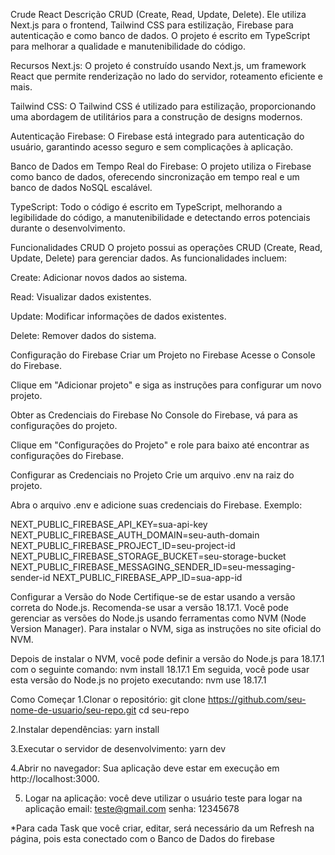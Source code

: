 Crude React
Descrição
 CRUD (Create, Read, Update, Delete). Ele utiliza Next.js para o frontend, Tailwind CSS para estilização, Firebase para autenticação e como banco de dados. O projeto é escrito em TypeScript para melhorar a qualidade e manutenibilidade do código.

Recursos
Next.js: O projeto é construído usando Next.js, um framework React que permite renderização no lado do servidor, roteamento eficiente e mais.

Tailwind CSS: O Tailwind CSS é utilizado para estilização, proporcionando uma abordagem de utilitários para a construção de designs modernos.

Autenticação Firebase: O Firebase está integrado para autenticação do usuário, garantindo acesso seguro e sem complicações à aplicação.

Banco de Dados em Tempo Real do Firebase: O projeto utiliza o Firebase como banco de dados, oferecendo sincronização em tempo real e um banco de dados NoSQL escalável.

TypeScript: Todo o código é escrito em TypeScript, melhorando a legibilidade do código, a manutenibilidade e detectando erros potenciais durante o desenvolvimento.

Funcionalidades CRUD
O projeto possui as operações CRUD (Create, Read, Update, Delete) para gerenciar dados. As funcionalidades incluem:

Create: Adicionar novos dados ao sistema.

Read: Visualizar dados existentes.

Update: Modificar informações de dados existentes.

Delete: Remover dados do sistema.

Configuração do Firebase
Criar um Projeto no Firebase
Acesse o Console do Firebase.

Clique em "Adicionar projeto" e siga as instruções para configurar um novo projeto.


Obter as Credenciais do Firebase
No Console do Firebase, vá para as configurações do projeto.

Clique em "Configurações do Projeto" e role para baixo até encontrar as configurações do Firebase.

Configurar as Credenciais no Projeto
Crie um arquivo .env na raiz do projeto.

Abra o arquivo .env e adicione suas credenciais do Firebase. Exemplo:

NEXT_PUBLIC_FIREBASE_API_KEY=sua-api-key
NEXT_PUBLIC_FIREBASE_AUTH_DOMAIN=seu-auth-domain
NEXT_PUBLIC_FIREBASE_PROJECT_ID=seu-project-id
NEXT_PUBLIC_FIREBASE_STORAGE_BUCKET=seu-storage-bucket
NEXT_PUBLIC_FIREBASE_MESSAGING_SENDER_ID=seu-messaging-sender-id
NEXT_PUBLIC_FIREBASE_APP_ID=sua-app-id

Configurar a Versão do Node
Certifique-se de estar usando a versão correta do Node.js. Recomenda-se usar a versão 18.17.1. Você pode gerenciar as versões do Node.js usando ferramentas como NVM (Node Version Manager). Para instalar o NVM, siga as instruções no site oficial do NVM.

Depois de instalar o NVM, você pode definir a versão do Node.js para 18.17.1 com o seguinte comando:
nvm install 18.17.1
Em seguida, você pode usar esta versão do Node.js no projeto executando:
nvm use 18.17.1


Como Começar
1.Clonar o repositório:
git clone https://github.com/seu-nome-de-usuario/seu-repo.git
cd seu-repo

2.Instalar dependências:
yarn install

3.Executar o servidor de desenvolvimento:
yarn dev

4.Abrir no navegador:
Sua aplicação deve estar em execução em http://localhost:3000.

5. Logar na aplicação: 
você deve utilizar o usuário teste para logar na aplicação
email: teste@gmail.com 
senha: 12345678

*Para cada Task que você criar, editar, será necessário da um Refresh na página, pois esta conectado com o Banco de Dados do firebase